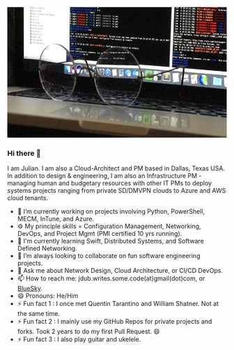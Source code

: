 <img src="https://github.com/J-DubApps/J-DubApps/blob/master/FullSizeRender.jpeg" width="700" height="300" alt="Routers">



### Hi there 👋

<!--
**J-DubApps/J-DubApps** is a ✨ _special_ ✨ repository because its `README.md` (this file) appears on your GitHub profile.
-->

I am Julian. I am also a Cloud-Architect and PM based in Dallas, Texas USA.<br>
In addition to design & engineering, I am also an Infrastructure PM - managing human and budgetary
resources with other IT PMs to deploy systems projects ranging from private SD/DMVPN clouds to Azure and AWS cloud tenants.

- 🔭 I’m currently working on projects involving Python, PowerShell, MECM, InTune, and Azure.
- ⚙️ My principle skills = Configuration Management, Networking, DevOps, and Project Mgmt (PMI certified 10 yrs running).
- 🌱 I'm currently learning Swift, Distributed Systems, and Software Defined Networking.
- 👯 I’m always looking to collaborate on fun software engineering projects.
- 💬 Ask me about Network Design, Cloud Architecture, or CI/CD DevOps.
- 📫 How to reach me: jdub.writes.some.code(at)gmail(dot)com, or [BlueSky](https://bsky.app/profile/julianwest.me).
- 😄 Pronouns: He/Him
- ⚡ Fun fact 1 : I once met Quentin Tarantino and William Shatner.  Not at the same time.
- ⚡ Fun fact 2 : I mainly use my GitHub Repos for private projects and forks. Took 2 years to do my first Pull Request. 😄
- ⚡ Fun fact 3 : I also play guitar and ukelele.

